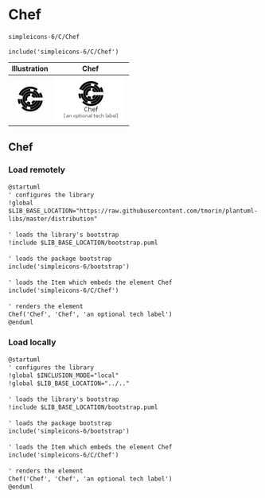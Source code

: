 # Chef


```text
simpleicons-6/C/Chef
```

```text
include('simpleicons-6/C/Chef')
```



| Illustration | Chef |
| :---: | :---: |
| ![illustration for Illustration](../../simpleicons-6/C/Chef.png) | ![illustration for Chef](../../simpleicons-6/C/Chef.Local.png) |




## Chef

### Load remotely
```plantuml
@startuml
' configures the library
!global $LIB_BASE_LOCATION="https://raw.githubusercontent.com/tmorin/plantuml-libs/master/distribution"

' loads the library's bootstrap
!include $LIB_BASE_LOCATION/bootstrap.puml

' loads the package bootstrap
include('simpleicons-6/bootstrap')

' loads the Item which embeds the element Chef
include('simpleicons-6/C/Chef')

' renders the element
Chef('Chef', 'Chef', 'an optional tech label')
@enduml
```

### Load locally
```plantuml
@startuml
' configures the library
!global $INCLUSION_MODE="local"
!global $LIB_BASE_LOCATION="../.."

' loads the library's bootstrap
!include $LIB_BASE_LOCATION/bootstrap.puml

' loads the package bootstrap
include('simpleicons-6/bootstrap')

' loads the Item which embeds the element Chef
include('simpleicons-6/C/Chef')

' renders the element
Chef('Chef', 'Chef', 'an optional tech label')
@enduml
```

